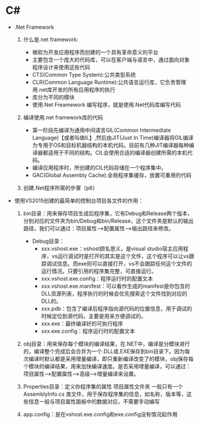# C#

- .Net Framework

	1. 什么是.net framework:
		
		- 微软为开发应用程序而创建的一个具有革命意义的平台
		- 主要包含一个庞大的代码库，可以在客户端与语言中，通过面向对象程序设计来使用这些代码 
		- CTS(Common Type System):公共类型系统 
		- CLR(Common Language Runtime):公共语言运行库，它负责管理用.net库开发的所有应用程序的执行
		- 库分为不同的模块
		- 使用.Net Freamework 编写程序，就是使用.Net代码库编写代码
		
	2. 编译使用.net framework库的代码 
	    
		- 第一阶段先编译为通用中间语言GIL(Common Intermediate Language)【或者叫做IL】,然后由JIT(Just In Time)编译器将GIL编译为专用于OS和目标机器结构的本机代码。目前有几种JIT编译器每种编译器都适用于不同的结构。CIL会使用合适的编译器创建所需的本机代码。
		- 编译应用程序时，所创建的CIL代码存储在一个程序集中。
		- GAC(Global Assembly Cache):全局程序集缓存，放置可重用的代码

	3. 创建.Net程序所需的步骤（p6）
	
- 使用VS2015创建的最简单的控制台项目各文件的作用：
	
	1. bin目录：用来保存项目生成后程序集，它有Debug和Release两个版本，分别对应的文件夹为bin/Debug和bin/Release，这个文件夹是默认的输出路径，我们可以通过：项目属性—>配置属性—>输出路径来修改。
		- Debug目录：
			- xxx.vshost.exe：vshost顾名思义，是visual studio宿主应用程序，vs运行调试时是打开的其实是这个文件，这个程序可以让vs跟踪调试信息。而exe则可以直接打开，vs不会跟踪任何这个文件的运行情况。只要引用的程序集完整，可直接运行。
			- xxx.vshost.exe.config：程序运行时的配置文本
			- xxx.vshost.exe.manifest：可以看作生成的manifest是你包含的DLL资源列表，程序执行的时候会优先搜索这个文件找到对应的DLL的。
			- xxx.pdb：包含了编译后程序指向源代码的位置信息，用于调试的时候定位到源代码，主要是用来方便调试的。
			- xxx.exe：最终编译好的可执行程序
			- xxx.exe.config：程序运行时的配置文本
			
	2. obj目录：用来保存每个模块的编译结果，在.NET中，编译是分模块进行的，编译整个完成后会合并为一个.DLL或.EXE保存到bin目录下。因为每次编译时默认都是采用增量编译，即只重新编译改变了的模块，obj保存每个模块的编译结果，用来加快编译速度。是否采用增量编译，可以通过：项目属性—>配置属性—>高级—>增量编译来设置。 
	
	3. Properties目录：定义你程序集的属性 项目属性文件夹 一般只有一个 AssemblyInfo.cs 类文件，用于保存程序集的信息，如名称，版本等，这些信息一般与项目属性面板中的数据对应，不需要手动编写 
	
	4. app.config：是在vshost.exe.config和exe.config没有情况起作用
